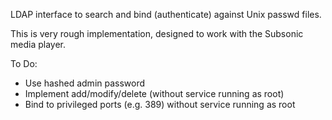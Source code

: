 LDAP interface to search and bind (authenticate) against Unix passwd files.

This is very rough implementation, designed to work with the Subsonic media 
player. 


To Do:
  - Use hashed admin password
  - Implement add/modify/delete (without service running as root)
  - Bind to privileged ports (e.g. 389) without service running as root
  

